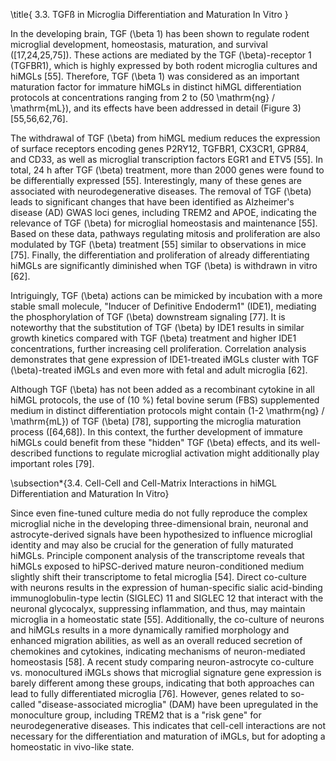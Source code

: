 \title{
3.3. TGFß in Microglia Differentiation and Maturation In Vitro
}

In the developing brain, TGF \(\beta 1\) has been shown to regulate rodent microglial development, homeostasis, maturation, and survival \([17,24,25,75]\). These actions are mediated by the TGF \(\beta\)-receptor 1 (TGFBR1), which is highly expressed by both rodent microglia cultures and hiMGLs [55]. Therefore, TGF \(\beta 1\) was considered as an important maturation factor for immature hiMGLs in distinct hiMGL differentiation protocols at concentrations ranging from 2 to \(50 \mathrm{ng} / \mathrm{mL}\), and its effects have been addressed in detail (Figure 3) [55,56,62,76].

The withdrawal of TGF \(\beta\) from hiMGL medium reduces the expression of surface receptors encoding genes P2RY12, TGFBR1, CX3CR1, GPR84, and CD33, as well as microglial transcription factors EGR1 and ETV5 [55]. In total, 24 h after TGF \(\beta\) treatment, more than 2000 genes were found to be differentially expressed [55]. Interestingly, many of these genes are associated with neurodegenerative diseases. The removal of TGF \(\beta\) leads to significant changes that have been identified as Alzheimer's disease (AD) GWAS loci genes, including TREM2 and APOE, indicating the relevance of TGF \(\beta\) for microglial homeostasis and maintenance [55]. Based on these data, pathways regulating mitosis and proliferation are also modulated by TGF \(\beta\) treatment [55] similar to observations in mice [75]. Finally, the differentiation and proliferation of already differentiating hiMGLs are significantly diminished when TGF \(\beta\) is withdrawn in vitro [62].

Intriguingly, TGF \(\beta\) actions can be mimicked by incubation with a more stable small molecule, "Inducer of Definitive Endoderm1" (IDE1), mediating the phosphorylation of TGF \(\beta\) downstream signaling [77]. It is noteworthy that the substitution of TGF \(\beta\) by IDE1 results in similar growth kinetics compared with TGF \(\beta\) treatment and higher IDE1 concentrations, further increasing cell proliferation. Correlation analysis demonstrates that gene expression of IDE1-treated iMGLs cluster with TGF \(\beta\)-treated iMGLs and even more with fetal and adult microglia [62].

Although TGF \(\beta\) has not been added as a recombinant cytokine in all hiMGL protocols, the use of \(10 \%\) fetal bovine serum (FBS) supplemented medium in distinct differentiation protocols might contain \(1-2 \mathrm{ng} / \mathrm{mL}\) of TGF \(\beta\) [78], supporting the microglia maturation process \([64,68]\). In this context, the further development of immature hiMGLs could benefit from these "hidden" TGF \(\beta\) effects, and its well-described functions to regulate microglial activation might additionally play important roles [79].

\subsection*{3.4. Cell-Cell and Cell-Matrix Interactions in hiMGL Differentiation and Maturation In Vitro}

Since even fine-tuned culture media do not fully reproduce the complex microglial niche in the developing three-dimensional brain, neuronal and astrocyte-derived signals have been hypothesized to influence microglial identity and may also be crucial for the generation of fully maturated hiMGLs. Principle component analysis of the transcriptome reveals that hiMGLs exposed to hiPSC-derived mature neuron-conditioned medium slightly shift their transcriptome to fetal microglia [54]. Direct co-culture with neurons results in the expression of human-specific sialic acid-binding immunoglobulin-type lectin (SIGLEC) 11 and SIGLEC 12 that interact with the neuronal glycocalyx, suppressing inflammation, and thus, may maintain microglia in a homeostatic state [55]. Additionally, the co-culture of neurons and hiMGLs results in a more dynamically ramified morphology and enhanced migration abilities, as well as an overall reduced secretion of chemokines and cytokines, indicating mechanisms of neuron-mediated homeostasis [58]. A recent study comparing neuron-astrocyte co-culture vs. monocultured iMGLs shows that microglial signature gene expression is barely different among these groups, indicating that both approaches can lead to fully differentiated microglia [76]. However, genes related to so-called "disease-associated microglia" (DAM) have been upregulated in the monoculture group, including TREM2 that is a "risk gene" for neurodegenerative diseases. This indicates that cell-cell interactions are not necessary for the differentiation and maturation of iMGLs, but for adopting a homeostatic in vivo-like state.